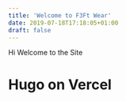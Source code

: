 ```yaml
---
title: 'Welcome to F3Ft Wear'
date: 2019-07-18T17:18:05+01:00
draft: false
---
```

Hi Welcome to the Site

# Hugo on Vercel
